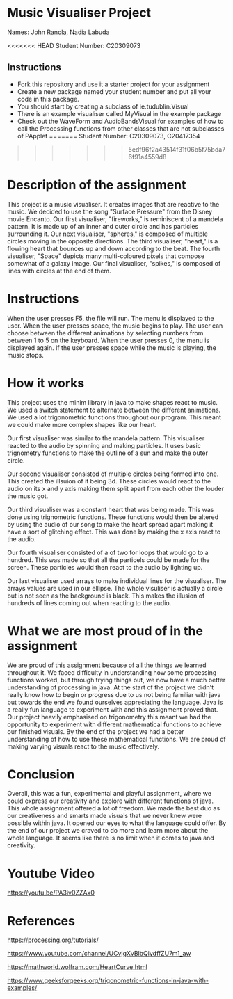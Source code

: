 # Music Visualiser Project

Names: John Ranola, Nadia Labuda

<<<<<<< HEAD
Student Number: C20309073

## Instructions
- Fork this repository and use it a starter project for your assignment
- Create a new package named your student number and put all your code in this package.
- You should start by creating a subclass of ie.tudublin.Visual
- There is an example visualiser called MyVisual in the example package
- Check out the WaveForm and AudioBandsVisual for examples of how to call the Processing functions from other classes that are not subclasses of PApplet
=======
Student Number: C20309073, C20417354
>>>>>>> 5edf96f2a43514f31f06b5f75bda76f91a4559d8

# Description of the assignment

This project is a music visualiser. It creates images that are reactive to the music. We decided to use the song "Surface Pressure" from the Disney movie Encanto. Our first visualiser, "fireworks," is reminiscent of a mandela pattern. It is made up of an inner and outer circle and has particles surrounding it. Our next visualiser, "spheres," is composed of multiple circles moving in the opposite directions. The third visualiser, "heart," is a flowing heart that bounces up and down according to the beat. The fourth visualiser, "Space" depicts many multi-coloured pixels that compose somewhat of a galaxy image. Our final visualiser, "spikes," is composed of lines with circles at the end of them.

# Instructions

When the user presses F5, the file will run.
The menu is displayed to the user.
When the user presses space, the music begins to play.
The user can choose between the different animations by selecting numbers from between 1 to 5 on the keyboard.
When the user presses 0, the menu is displayed again.
If the user presses space while the music is playing, the music stops.

# How it works

This project uses the minim library in java to make shapes react to music. We used a switch statement to alternate between the different animations. We used a lot trigonometric functions throughout our program. This meant we could make more complex shapes like our heart. 

Our first visualiser was similar to the mandela pattern. This visualiser reacted to the audio by spinning and making particles. It uses basic trignometry functions to make the outline of a sun and make the outer circle. 

Our second visualiser consisted of multiple circles being formed into one. This created the illsuion of it being 3d. These circles would react to the audio on its x and y axis making them split apart from each other the louder the music got. 

Our third visualiser was a constant heart that was being made. This was done using trignometric functions. These functions would then be altered by using the audio of our song to make the heart spread apart making it have a sort of glitching effect. This was done by making the x axis react to the audio.

Our fourth visualiser consisted of a of two for loops that would go to a hundred. This was made so that all the particels could be made for the screen. These particles would then react to the audio by lighting up.

Our last visualiser used arrays to make individual lines for the visualiser. The arrays values are used in our ellipse. The whole visuliser is actually a circle but is not seen as the background is black. This makes the illusion of hundreds of lines coming out when reacting to the audio.



# What we are most proud of in the assignment

We are proud of this assignment because of all the things we learned throughout it. We faced difficulty in understanding how some processing functions worked, but through trying things out, we now have a much better understanding of processing in java. At the start of the project we didn't really know how to begin or progress due to us not being familiar with java but towards the end we found ourselves appreciating the language. Java is a really fun language to experiment with and this assignment proved that. Our project heavily emphasised on trigonometry this meant we had the opportunity to experiment with different mathematical functions to achieve our finished visuals. By the end of the project we had a better understanding of how to use these mathematical functions. We are proud of making varying visuals react to the music effectively. 

# Conclusion

Overall, this was a fun, experimental and playful assignment, where we could express our creativity and explore with different functions of java. This whole assignment offered a lot of freedom. We made the best duo as our creativeness and smarts made visuals that we never knew were possible within java. It opened our eyes to what the language could offer. By the end of our project we craved to do more and learn more about the whole language. It seems like there is no limit when it comes to java and creativity.

# Youtube Video
https://youtu.be/PA3iv0ZZAx0

# References

https://processing.org/tutorials/

https://www.youtube.com/channel/UCvjgXvBlbQiydffZU7m1_aw

https://mathworld.wolfram.com/HeartCurve.html

https://www.geeksforgeeks.org/trigonometric-functions-in-java-with-examples/
